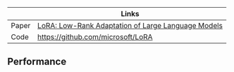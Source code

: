 |       | Links                                                        |
| ----- | ------------------------------------------------------------ |
| Paper | [LoRA: Low-Rank Adaptation of Large Language Models](https://arxiv.org/abs/2106.09685) |
| Code  | https://github.com/microsoft/LoRA                            |



## Performance
